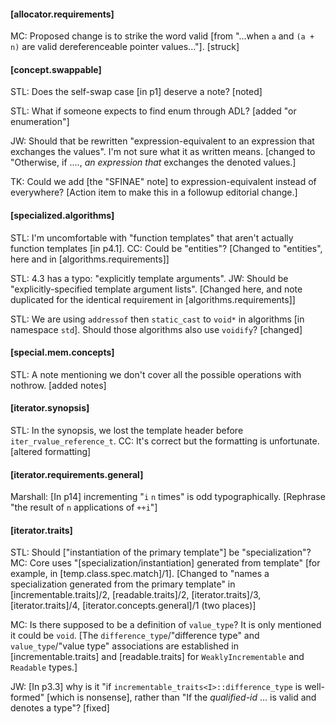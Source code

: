 #### [allocator.requirements]
MC: Proposed change is to strike the word valid [from "...when `a` and `(a + n)` are
valid dereferenceable pointer values..."]. [struck]

#### [concept.swappable]
STL: Does the self-swap case [in p1] deserve a note? [noted]

STL: What if someone expects to find enum through ADL? [added "or enumeration"]

JW: Should that be rewritten "expression-equivalent to an expression that exchanges the values". I'm not sure what it as written means. [changed to "Otherwise, if ...., *an expression that* exchanges the denoted values.]

TK: Could we add [the "SFINAE" note] to expression-equivalent instead of everywhere? [Action item to make this in a followup editorial change.]

#### [specialized.algorithms]
STL: I'm uncomfortable with "function templates" that aren't actually function templates [in p4.1]. CC: Could be "entities"? [Changed to "entities", here and in [algorithms.requirements]]

STL: 4.3 has a typo: "explicitly template arguments". JW: Should be "explicitly-specified template argument lists". [Changed here, and note duplicated for the identical requirement in [algorithms.requirements]]

STL: We are using `addressof` then `static_cast` to `void*` in algorithms [in namespace `std`]. Should those algorithms also use `voidify`? [changed]

#### [special.mem.concepts]
STL: A note mentioning we don't cover all the possible operations with nothrow. [added notes]

#### [iterator.synopsis]
STL: In the synopsis, we lost the template header before `iter_rvalue_reference_t`. CC: It's correct but the formatting is unfortunate. [altered formatting]

#### [iterator.requirements.general]
Marshall: [In p14] incrementing "`i` `n` times" is odd typographically. [Rephrase "the result of `n` applications of `++i`"]

#### [iterator.traits]
STL: Should ["instantiation of the primary template"] be "specialization"? MC: Core uses "[specialization/instantiation] generated from template" [for example, in [temp.class.spec.match]/1]. [Changed to "names a specialization generated from the primary template" in [incrementable.traits]/2, [readable.traits]/2, [iterator.traits]/3, [iterator.traits]/4, [iterator.concepts.general]/1 (two places)]

MC: Is there supposed to be a definition of `value_type`? It is only mentioned it could be `void`. [The `difference_type`/"difference type" and `value_type`/"value type" associations are established in [incrementable.traits] and [readable.traits] for `WeaklyIncrementable` and `Readable` types.]

JW: [In p3.3] why is it "if `incrementable_traits<I>::difference_type` is well-formed" [which is nonsense], rather than "If the *qualified-id* ... is valid and denotes a type"? [fixed]
